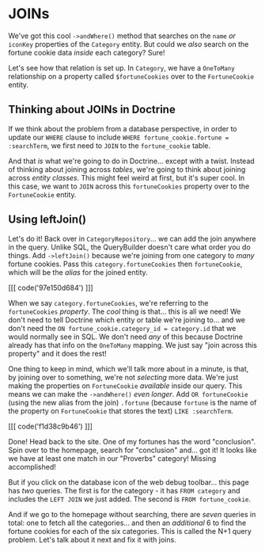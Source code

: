 # JOINs

We've got this cool `->andWhere()` method that searches on the `name` *or*
`iconKey` properties of the `Category` entity. But could we *also* search on the
fortune cookie data *inside* each category? Sure!

Let's see how that relation is set up. In `Category`, we have a `OneToMany`
relationship on a property called `$fortuneCookies` over to the `FortuneCookie` entity.

## Thinking about JOINs in Doctrine

If we think about the problem from a database perspective, in order to update our
`WHERE` clause to include `WHERE fortune_cookie.fortune = :searchTerm`, we first
need to `JOIN` to the `fortune_cookie` table.

And that *is* what we're going to do in Doctrine... except with a twist. Instead
of thinking about joining across *tables*, we're going to think about joining
across *entity classes*. This might feel weird at first, but it's super cool.
In this case, we want to `JOIN` across this `fortuneCookies` property over to the
`FortuneCookie` entity.

## Using leftJoin()

Let's do it! Back over in `CategoryRepository`... we can add the join anywhere in
the query. Unlike SQL, the QueryBuilder doesn't care what order you do things.
Add `->leftJoin()` because we're joining from one category to *many* fortune cookies.
Pass this `category.fortuneCookies` then `fortuneCookie`, which will be the *alias*
for the joined entity.

[[[ code('97e150d684') ]]]

When we say `category.fortuneCookies`, we're referring to the `fortuneCookies`
*property*. The *cool* thing is that... this is all we need! We don't need to tell
Doctrine which entity or table we're joining to... and we don't need the
`ON fortune_cookie.category_id = category.id` that we would normally see in SQL.
We don't need *any* of this because Doctrine already has that info on the
`OneToMany` mapping. We just say "join across this property" and it does the rest!

One thing to keep in mind, which we'll talk more about in a minute, is that, by
joining over to something, we're not *selecting* more data. We're just making the
properties on `FortuneCookie` *available* inside our query. This means we can make
the `->andWhere()` *even longer*. Add `OR fortuneCookie` (using the new alias from
the join) `.fortune` (because `fortune` is the name of the property on `FortuneCookie`
that stores the text) `LIKE :searchTerm`.

[[[ code('f1d38c9b46') ]]]

Done! Head back to the site. One of my fortunes has the word "conclusion".
Spin over to the homepage, search for "conclusion" and... got it! It looks like we
have at least one match in our "Proverbs" category! Missing accomplished!

But if you click on the database icon of the web debug toolbar... this page has
*two* queries. The first is for the category - it has `FROM category` and includes
the `LEFT JOIN` we just added. The second is `FROM fortune_cookie`.

And if we go to the homepage without searching, there are *seven* queries in total:
one to fetch all the categories... and then an *additional* 6 to find the
fortune cookies for each of the six categories. This is called the N+1 query problem.
Let's talk about it next and fix it with joins.
